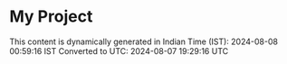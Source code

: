 # My Project

This content is dynamically generated in Indian Time (IST): 2024-08-08 00:59:16 IST
Converted to UTC: 2024-08-07 19:29:16 UTC
